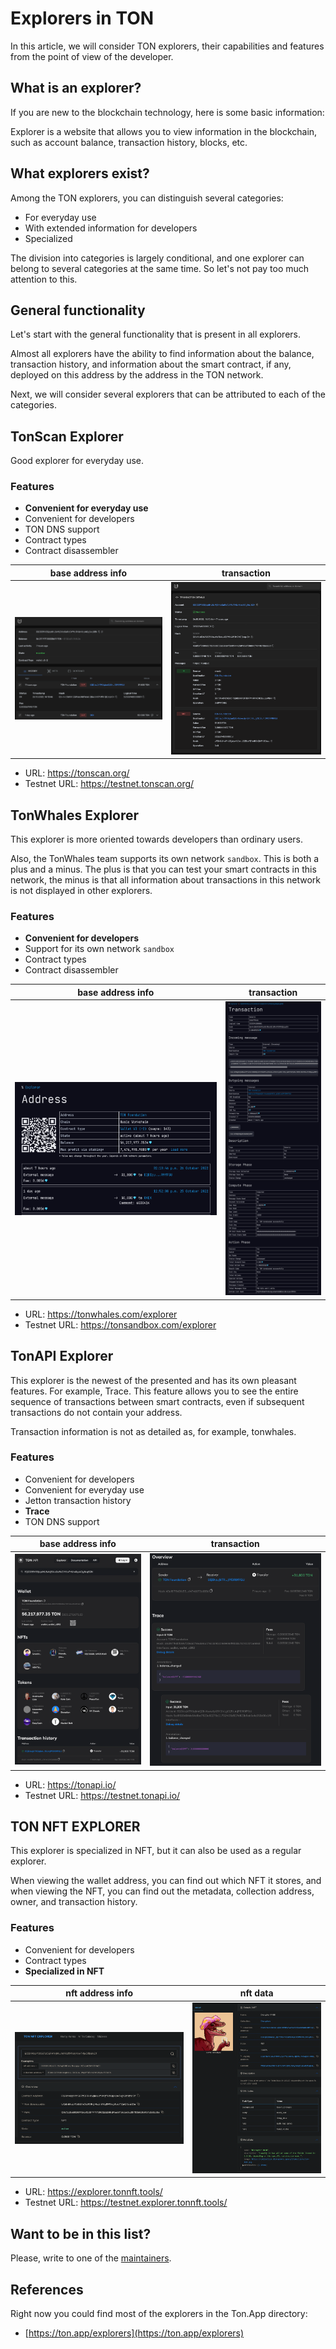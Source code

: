 # Explorers in TON

In this article, we will consider TON explorers, their capabilities and features from the point of view of the developer.

## What is an explorer?

If you are new to the blockchain technology, here is some basic information:

Explorer is a website that allows you to view information in the blockchain, such as account balance, transaction history, blocks, etc.

## What explorers exist?

Among the TON explorers, you can distinguish several categories:

- For everyday use
- With extended information for developers
- Specialized

The division into categories is largely conditional, and one explorer can belong to several categories at the same time. So let's not pay too much attention to this.

## General functionality

Let's start with the general functionality that is present in all explorers.

Almost all explorers have the ability to find information about the balance, transaction history, and information about the smart contract, if any, deployed on this address by the address in the TON network.

Next, we will consider several explorers that can be attributed to each of the categories.

## TonScan Explorer

Good explorer for everyday use.

### Features

- **Convenient for everyday use**
- Convenient for developers
- TON DNS support
- Сontract types
- Contract disassembler

| base address info                  | transaction                       |
| ---------------------------------- | --------------------------------- |
| ![tonscan](./eit-tonscan-info.png) | ![tonscan](./eit-tonscan-txn.png) |

- URL: https://tonscan.org/
- Testnet URL: https://testnet.tonscan.org/

## TonWhales Explorer

This explorer is more oriented towards developers than ordinary users.

Also, the TonWhales team supports its own network `sandbox`. This is both a plus and a minus. The plus is that you can test your smart contracts in this network, the minus is that all information about transactions in this network is not displayed in other explorers.

### Features

- **Convenient for developers**
- Support for its own network `sandbox`
- Сontract types
- Contract disassembler

| base address info                      | transaction                           |
| -------------------------------------- | ------------------------------------- |
| ![tonwhales](./eit-tonwhales-info.png) | ![tonwhales](./eit-tonwhales-txn.png) |

- URL: https://tonwhales.com/explorer
- Testnet URL: https://tonsandbox.com/explorer

## TonAPI Explorer

This explorer is the newest of the presented and has its own pleasant features.
For example, Trace. This feature allows you to see the entire sequence of transactions between smart contracts, even if subsequent transactions do not contain your address.

Transaction information is not as detailed as, for example, tonwhales.

### Features

- Convenient for developers
- Convenient for everyday use
- Jetton transaction history
- **Trace**
- TON DNS support

| base address info                | transaction                     |
| -------------------------------- | ------------------------------- |
| ![tonapi](./eit-tonapi-info.png) | ![tonapi](./eit-tonapi-txn.png) |

- URL: https://tonapi.io/
- Testnet URL: https://testnet.tonapi.io/

## TON NFT EXPLORER

This explorer is specialized in NFT, but it can also be used as a regular explorer.

When viewing the wallet address, you can find out which NFT it stores, and when viewing the NFT, you can find out the metadata, collection address, owner, and transaction history.

### Features

- Convenient for developers
- Сontract types
- **Specialized in NFT**

| nft address info                         | nft data                                    |
| ---------------------------------------- | ------------------------------------------- |
| ![tonnft](./eit-tonnftexplorer-info.png) | ![tonnft](./eit-tonnftexplorer-nftdata.png) |

- URL: https://explorer.tonnft.tools/
- Testnet URL: https://testnet.explorer.tonnft.tools/

## Want to be in this list?

Please, write to one of the [maintainers](/contribute/maintainers).

## References

Right now you could find most of the explorers in the Ton.App directory:

- [https://ton.app/explorers](https://ton.app/explorers)
